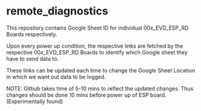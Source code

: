 # remote_diagnostics

This repository contains Google Sheet ID for individual 00x_EVD_ESP_RD Boards respectively.

Upon every power up condition, the respective links are fetched by the respective 00x_EVD_ESP_RD Boards to identify which Google sheet they have to send data to.

These links can be updated each time to change the Google Sheet Location in which we want out data to be logged.

NOTE: Github takes time of 5-10 mins to reflect the updated changes. Thus changes should be done 10 mins before power up of ESP board.
(Experimentally found)
